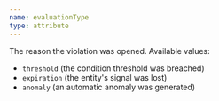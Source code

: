```yaml
---
name: evaluationType
type: attribute
---
```


The reason the violation was opened. Available values: 

* `threshold` (the condition threshold was breached)
* `expiration` (the entity's signal was lost)
* `anomaly` (an automatic anomaly was generated)